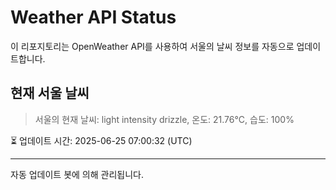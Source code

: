 
# Weather API Status

이 리포지토리는 OpenWeather API를 사용하여 서울의 날씨 정보를 자동으로 업데이트합니다.

## 현재 서울 날씨
> 서울의 현재 날씨: light intensity drizzle, 온도: 21.76°C, 습도: 100%

⏳ 업데이트 시간: 2025-06-25 07:00:32 (UTC)

---
자동 업데이트 봇에 의해 관리됩니다.

